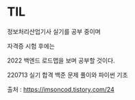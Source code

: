 # TIL

정보처리산업기사 실기를 공부 중이며

자격증 시험 후에는

2022 백엔드 로드맵을 보며 공부할 것이다.

220713 실기 합격 백준 문제 풀이와 파이썬 기초 

출처 : https://imsoncod.tistory.com/24
